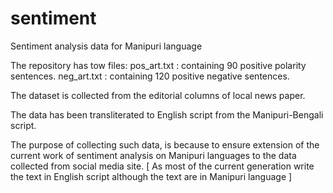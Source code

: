 # sentiment
Sentiment analysis data for Manipuri language

The repository has tow files:
pos_art.txt : containing 90 positive polarity sentences.
neg_art.txt : containing 120 positive negative sentences.

The dataset is collected from the editorial columns of local news paper.

The data has been transliterated to English script from the Manipuri-Bengali script.

The purpose of collecting such data, is because to ensure extension of the current work of sentiment analysis on Manipuri languages to the data collected from social media site.
[ As most of the current generation write the text in English script although the text are in Manipuri language ]
